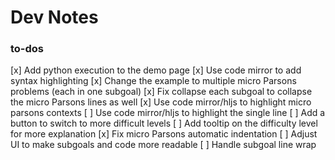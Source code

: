 # Dev Notes

### to-dos
[x] Add python execution to the demo page
[x] Use code mirror to add syntax highlighting
[x] Change the example to multiple micro Parsons problems (each in one subgoal)
[x] Fix collapse each subgoal to collapse the micro Parsons lines as well
[x] Use code mirror/hljs to highlight micro parsons contexts 
[ ] Use code mirror/hljs to highlight the single line
[ ] Add a button to switch to more difficult levels
[ ] Add tooltip on the difficulty level for more explanation
[x] Fix micro Parsons automatic indentation
[ ] Adjust UI to make subgoals and code more readable
[ ] Handle subgoal line wrap
